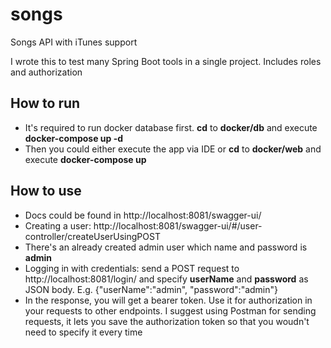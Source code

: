 # songs
Songs API with iTunes support

I wrote this to test many Spring Boot tools in a single project. Includes roles and authorization

## How to run
- It's required to run docker database first. __cd__ to __docker/db__ and execute __docker-compose up -d__
- Then you could either execute the app via IDE or __cd__ to __docker/web__ and execute __docker-compose up__

## How to use
- Docs could be found in http://localhost:8081/swagger-ui/
- Creating a user: http://localhost:8081/swagger-ui/#/user-controller/createUserUsingPOST
- There's an already created admin user which name and password is __admin__
- Logging in with credentials: send a POST request to http://localhost:8081/login/ and specify __userName__ and __password__ as JSON body. E.g. {"userName":"admin", "password":"admin"}
- In the response, you will get a bearer token. Use it for authorization in your requests to other endpoints. I suggest using Postman for sending requests, it lets you save the authorization token so that you woudn't need to specify it every time
